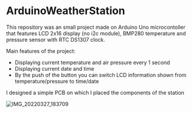 # ArduinoWeatherStation

This repository was an small project made on Arduino Uno microcontoller that features LCD 2x16 display (no i2c module), BMP280 temperature and pressure sensor with RTC DS1307 clock.

Main features of the project:<br />
  - Displaying current temperature and air pressure every 1 second
  - Displaying current date and time 
  - By the push of the button you can switch LCD information shown from temperature/pressure to time/date 

I designed a simple PCB on which I placed the components of the station 

![IMG_20220327_183709](https://user-images.githubusercontent.com/80394418/196057894-dfb46082-67c6-4d88-9053-db732a1940c3.jpg)
